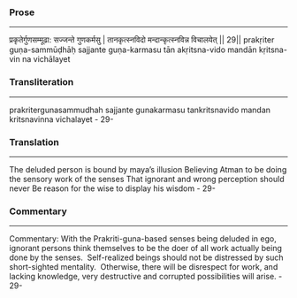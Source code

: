 ### Prose 
 --- 
प्रकृतेर्गुणसम्मूढा: सज्जन्ते गुणकर्मसु |
तानकृत्स्नविदो मन्दान्कृत्स्नविन्न विचालयेत् || 29||
prakṛiter guṇa-sammūḍhāḥ sajjante guṇa-karmasu
tān akṛitsna-vido mandān kṛitsna-vin na vichālayet

### Transliteration 
 --- 
prakritergunasammudhah sajjante gunakarmasu tankritsnavido mandan kritsnavinna vichalayet - 29-

### Translation 
 --- 
The deluded person is bound by maya’s illusion Believing Atman to be doing the sensory work of the senses That ignorant and wrong perception should never Be reason for the wise to display his wisdom - 29-

### Commentary 
 --- 
Commentary: With the Prakriti-guna-based senses being deluded in ego, ignorant persons think themselves to be the doer of all work actually being done by the senses.  Self-realized beings should not be distressed by such short-sighted mentality.  Otherwise, there will be disrespect for work, and lacking knowledge, very destructive and corrupted possibilities will arise. - 29-